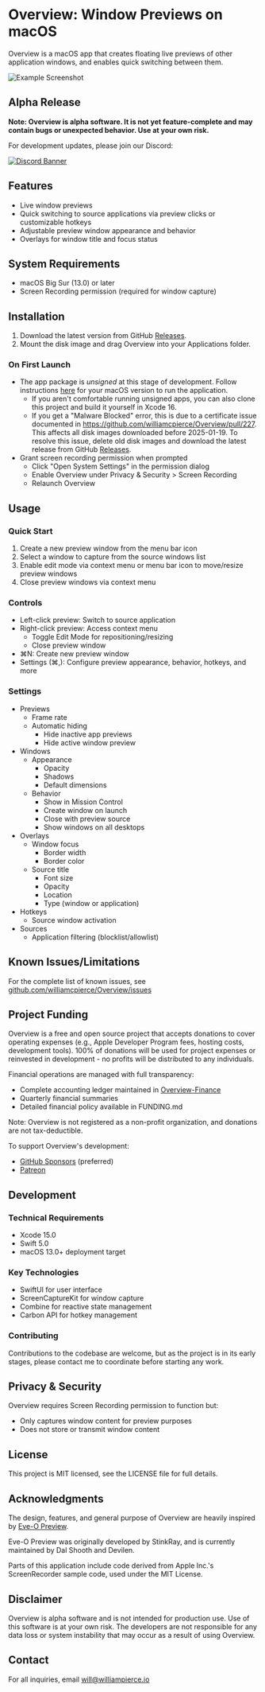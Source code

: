 # Overview: Window Previews on macOS

Overview is a macOS app that creates floating live previews of other application windows, and enables quick switching between them.

![Example Screenshot](https://downloads.williampierce.io/Banner.jpg)

## Alpha Release

**Note: Overview is alpha software. It is not yet feature-complete and may contain bugs or unexpected behavior. Use at your own risk.**

For development updates, please join our Discord:

[![Discord Banner](https://discord.com/api/guilds/1295309622445473865/widget.png?style=banner2)](https://discord.gg/ZFXK5txaVh)

## Features

-   Live window previews
-   Quick switching to source applications via preview clicks or customizable hotkeys
-   Adjustable preview window appearance and behavior
-   Overlays for window title and focus status

## System Requirements

-   macOS Big Sur (13.0) or later
-   Screen Recording permission (required for window capture)

## Installation

1. Download the latest version from GitHub [Releases](https://github.com/williamcpierce/Overview/releases).
2. Mount the disk image and drag Overview into your Applications folder.

### On First Launch

-   The app package is _unsigned_ at this stage of development. Follow instructions [here](https://support.apple.com/guide/mac-help/open-a-mac-app-from-an-unknown-developer-mh40616/mac) for your macOS version to run the application.
    -   If you aren't comfortable running unsigned apps, you can also clone this project and build it yourself in Xcode 16.
    -   If you get a "Malware Blocked" error, this is due to a certificate issue documented in https://github.com/williamcpierce/Overview/pull/227. This affects all disk images downloaded before 2025-01-19. To resolve this issue, delete old disk images and download the latest release from GitHub [Releases](https://github.com/williamcpierce/Overview/releases).
-   Grant screen recording permission when prompted
    -   Click "Open System Settings" in the permission dialog
    -   Enable Overview under Privacy & Security > Screen Recording
    -   Relaunch Overview

## Usage

### Quick Start

1. Create a new preview window from the menu bar icon
2. Select a window to capture from the source windows list
3. Enable edit mode via context menu or menu bar icon to move/resize preview windows
4. Close preview windows via context menu

### Controls

-   Left-click preview: Switch to source application
-   Right-click preview: Access context menu
    -   Toggle Edit Mode for repositioning/resizing
    -   Close preview window
-   ⌘N: Create new preview window
-   Settings (⌘,): Configure preview appearance, behavior, hotkeys, and more

### Settings

-   Previews
    -   Frame rate
    -   Automatic hiding
        -   Hide inactive app previews
        -   Hide active window preview
-   Windows
    -   Appearance
        -   Opacity
        -   Shadows
        -   Default dimensions
    -   Behavior
        -   Show in Mission Control
        -   Create window on launch
        -   Close with preview source
        -   Show windows on all desktops
-   Overlays
    -   Window focus
        -   Border width
        -   Border color
    -   Source title
        -   Font size
        -   Opacity
        -   Location
        -   Type (window or application)
-   Hotkeys
    -   Source window activation
-   Sources
    -   Application filtering (blocklist/allowlist)

## Known Issues/Limitations

For the complete list of known issues, see [github.com/williamcpierce/Overview/issues](https://github.com/williamcpierce/Overview/issues?q=is%3Aopen+is%3Aissue+label%3Abug)

## Project Funding

Overview is a free and open source project that accepts donations to cover operating expenses (e.g., Apple Developer Program fees, hosting costs, development tools). 100% of donations will be used for project expenses or reinvested in development - no profits will be distributed to any individuals.

Financial operations are managed with full transparency:

-   Complete accounting ledger maintained in [Overview-Finance](https://github.com/williamcpierce/Overview-Finance)
-   Quarterly financial summaries
-   Detailed financial policy available in FUNDING.md

Note: Overview is not registered as a non-profit organization, and donations are not tax-deductible.

To support Overview's development:

-   [GitHub Sponsors](https://github.com/sponsors/williamcpierce) (preferred)
-   [Patreon](https://www.patreon.com/overview_app)

## Development

### Technical Requirements

-   Xcode 15.0
-   Swift 5.0
-   macOS 13.0+ deployment target

### Key Technologies

-   SwiftUI for user interface
-   ScreenCaptureKit for window capture
-   Combine for reactive state management
-   Carbon API for hotkey management

### Contributing

Contributions to the codebase are welcome, but as the project is in its early stages, please contact me to coordinate before starting any work.

## Privacy & Security

Overview requires Screen Recording permission to function but:

-   Only captures window content for preview purposes
-   Does not store or transmit window content

## License

This project is MIT licensed, see the LICENSE file for full details.

## Acknowledgments

The design, features, and general purpose of Overview are heavily inspired by [Eve-O Preview](https://github.com/Proopai/eve-o-preview).

Eve-O Preview was originally developed by StinkRay, and is currently maintained by Dal Shooth and Devilen.

Parts of this application include code derived from Apple Inc.'s ScreenRecorder sample code, used under the MIT License.

## Disclaimer

Overview is alpha software and is not intended for production use. Use of this software is at your own risk. The developers are not responsible for any data loss or system instability that may occur as a result of using Overview.

## Contact

For all inquiries, email will@williampierce.io
